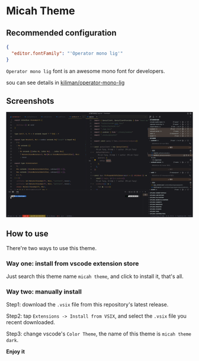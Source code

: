 # Micah Theme

## Recommended configuration

```json
{
  "editor.fontFamily": "'Operator mono lig'"
}
```

`Operator mono lig` font is an awesome mono font for developers.

sou can see details in [kiliman/operator-mono-lig](https://github.com/kiliman/operator-mono-lig)

## Screenshots

![dark theme](https://raw.githubusercontent.com/MICAHFANG/micah-theme/main/screenshots/micah-theme-dark.png)

## How to use

There're two ways to use this theme.

### Way one: install from vscode extension store

Just search this theme name `micah theme`, and click to install it, that's all.

### Way two: manually install

Step1: download the `.vsix` file from this repository's latest release.

Step2: tap `Extensions -> Install from VSIX`, and select the `.vsix` file you recent downloaded.

Step3: change vscode's `Color Theme`, the name of this theme is `micah theme dark`.

**Enjoy it**
